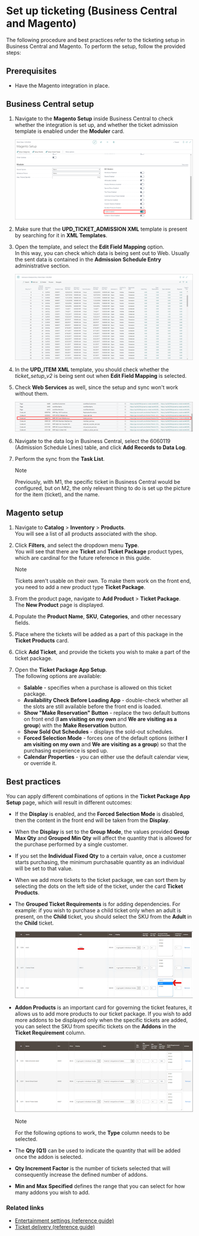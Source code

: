 # Set up ticketing (Business Central and Magento)

The following procedure and best practices refer to the ticketing setup in Business Central and Magento. To perform the setup, follow the provided steps: 

## Prerequisites

- Have the Magento integration in place.

## Business Central setup

1. Navigate to the **Magento Setup** inside Business Central to check whether the integration is set up, and whether the ticket admission template is enabled under the **Moduler** card.

    ![check_ticket_admission](../images/Picture1.png)

2. Make sure that the **UPD_TICKET_ADMISSION XML** template is present by searching for it in **XML Templates**.
3. Open the template, and select the **Edit Field Mapping** option.     
   In this way, you can check which data is being sent out to Web. Usually the sent data is contained in the **Admission Schedule Entry** administrative section.

    ![admission_schedule_entry](../images/Picture2.png)

4. In the **UPD_ITEM XML** template, you should check whether the *ticket_setup_v2* is being sent out when **Edit Field Mapping** is selected.
5. Check **Web Services** as well, since the setup and sync won't work without them. 

    ![web_service_check](../images/Picture3.png)

6. Navigate to the data log in Business Central, select the 6060119 (Admission Schedule Lines) table, and click **Add Records to Data Log**.
7. Perform the sync from the **Task List**.

    > [!Note]
    > Previously, with M1, the specific ticket in Business Central would be configured, but on M2, the only relevant thing to do is set up the picture for the item (ticket), and the name.

## Magento setup

1. Navigate to **Catalog** > **Inventory** > **Products**.    
   You will see a list of all products associated with the shop.
2. Click **Filters**, and select the dropdown menu **Type**.    
   You will see that there are **Ticket** and **Ticket Package** product types, which are cardinal for the future reference in this guide. 

   > [!Note]
   > Tickets aren't usable on their own. To make them work on the front end, you need to add a new product type **Ticket Package**.

3. From the product page, navigate to **Add Product** > **Ticket Package**.   
   The **New Product** page is displayed. 
4. Populate the **Product Name**, **SKU**, **Categories**, and other necessary fields.
5. Place where the tickets will be added as a part of this package in the **Ticket Products** card.
6. Click **Add Ticket**, and provide the tickets you wish to make a part of the ticket package. 
7. Open the **Ticket Package App Setup**.     
   The following options are available:
   - **Salable** - specifies when a purchase is allowed on this ticket package.
   - **Availability Check Before Loading App** - double-check whether all the slots are still available before the front end is loaded.
   - **Show "Make Reservation" Button** - replace the two default buttons on front end (**I am visiting on my own** and **We are visiting as a group**) with the **Make Reservation** button. 
   - **Show Sold Out Schedules** - displays the sold-out schedules.
   - **Forced Selection Mode** - forces one of the default options (either **I am visiting on my own** and **We are visiting as a group**) so that the purchasing experience is sped up. 
   - **Calendar Properties** - you can either use the default calendar view, or override it. 

## Best practices

You can apply different combinations of options in the **Ticket Package App Setup** page, which will result in different outcomes: 

- If the **Display** is enabled, and the **Forced Selection Mode** is disabled, then the content in the front end will be taken from the **Display**. 
- When the **Display** is set to the **Group Mode**, the values provided **Group Max Qty** and **Grouped Min Qty** will affect the quantity that is allowed for the purchase performed by a single customer.
- If you set the **Individual Fixed Qty** to a certain value, once a customer starts purchasing, the minimum purchasable quantity as an individual will be set to that value. 
- When we add more tickets to the ticket package, we can sort them by selecting the dots on the left side of the ticket, under the card **Ticket Products**. 
- The **Grouped Ticket Requirements** is for adding dependencies. For example: if you wish to purchase a child ticket only when an adult is present, on the **Child** ticket, you should select the SKU from the **Adult** in the **Child** ticket.   

    ![Magento_child_ticket](../images/Magento7.png)

- **Addon Products** is an important card for governing the ticket features, it allows us to add more products to our ticket package. If you wish to add more addons to be displayed only when the specific tickets are added, you can select the SKU from specific tickets on the **Addons** in the **Ticket Requirement** column. 
  
    ![Magento_addon_products](../images/Magento9.png)

    > [!Note]
    > For the following options to work, the **Type** column needs to be selected.

- The **Qty (Q1)** can be used to indicate the quantity that will be added once the addon is selected. 
- **Qty Increment Factor** is the number of tickets selected that will consequently increase the defined number of addons. 
- **Min and Max Specified** defines the range that you can select for how many addons you wish to add. 

### Related links

- [Entertainment settings (reference guide)](../reference/entertainment_settings.md)
- [Ticket delivery (reference guide)](../reference/ticket_delivery.md)